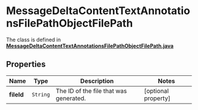 

# MessageDeltaContentTextAnnotationsFilePathObjectFilePath

The class is defined in **[MessageDeltaContentTextAnnotationsFilePathObjectFilePath.java](../../src/main/java/org/openapitools/model/MessageDeltaContentTextAnnotationsFilePathObjectFilePath.java)**

## Properties

Name | Type | Description | Notes
------------ | ------------- | ------------- | -------------
**fileId** | `String` | The ID of the file that was generated. |  [optional property]



